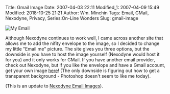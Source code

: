 Title: Gmail Image
Date: 2007-04-03 22:11
Modified_1: 2007-04-09 15:49
Modified: 2018-10-25 21:21
Author: Wm. Minchin
Tags: Email, GMail, Nexodyne, Privacy, Series:On-Line Wonders
Slug: gmail-image

![My Email]({filename}images/2007/email2.png)

<!-- PELICAN_BEGIN_SUMMARY -->

Although Nexodyne continues to work well, I came across another site
that allows me to add the nifity envelope to the image, so I decided to
change my little "Email me" picture. The site gives you three options,
but the downside is you have to host the image yourself (Nexodyne would
host it for you) and it only works for GMail. If you have another email
provider, check out Nexodyne, but if you like the envelope and have a
Gmail account, get your own image
[here](http://gizmo967.mgs3.org/Gmail/)! (The only downside is figuring
out how to get a transparent background - Photoshop doesn't seem to like
me today).

<!-- read more -->

(This is an update to [Nexodyne Email
Images]({filename}20060514-nexodyne-email-images.md)).
